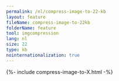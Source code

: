 ```yaml
---
permalink: /nl/compress-image-to-22-kb
layout: feature
fileName: compress-image-to-22kb
folderName: feature
tool: imgcompression
lang: nl
size: 22
type: kb
nointernationalization: true
---
```

{%- include compress-image-to-X.html -%}       
